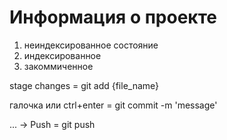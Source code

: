 # Информация о проекте

1. неиндексированное состояние
2. индексированное
3. закоммиченное

stage changes = git add {file_name}

галочка или ctrl+enter = git commit -m 'message'

... -> Push = git push

